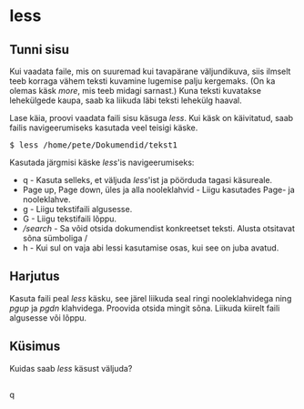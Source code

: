 # less

## Tunni sisu

Kui vaadata faile, mis on suuremad kui tavapärane väljundikuva, siis ilmselt teeb korraga vähem teksti kuvamine lugemise palju kergemaks. (On ka olemas käsk *more*, mis teeb midagi sarnast.) Kuna teksti kuvatakse lehekülgede kaupa, saab ka liikuda läbi teksti lehekülg haaval.

Lase käia, proovi vaadata faili sisu käsuga *less*. Kui käsk on käivitatud, saab failis navigeerumiseks kasutada veel teisigi käske.

<pre>$ less /home/pete/Dokumendid/tekst1</pre>

Kasutada järgmisi käske *less*'is navigeerumiseks:

<ul>
<li>q - Kasuta selleks, et väljuda <i>less</i>'ist ja pöörduda tagasi käsureale.</li>
<li>Page up, Page down, üles ja alla nooleklahvid - Liigu kasutades Page- ja nooleklahve.</li>
<li>g - Liigu tekstifaili algusesse.</li>
<li>G - Liigu tekstifaili lõppu.</li>
<li><i>/search</i> - Sa võid otsida dokumendist konkreetset teksti. Alusta otsitavat sõna sümboliga /</li>
<li>h - Kui sul on vaja abi lessi kasutamise osas, kui see on juba avatud.</li>
</ul>

## Harjutus

Kasuta faili peal *less* käsku, see järel liikuda seal ringi nooleklahvidega ning *pgup* ja *pgdn* klahvidega. Proovida otsida mingit sõna. Liikuda kiirelt faili algusesse või lõppu.

## Küsimus

Kuidas saab *less* käsust väljuda?

##

q
